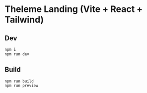 # Theleme Landing (Vite + React + Tailwind)

## Dev
```bash
npm i
npm run dev
```

## Build
```bash
npm run build
npm run preview
```
